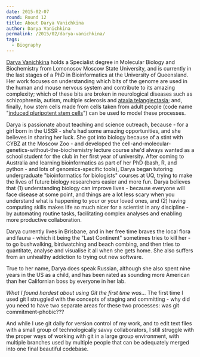 ```yaml
---
date: 2015-02-07
round: Round 12
title: About Darya Vanichkina
author: Darya Vanichkina
permalink: /2015/02/darya-vanichkina/
tags:
  - Biography
---
```

[Darya Vanichkina](daryavanichkina.com) holds a Specialist degree in Molecular Biology and Biochemistry from Lomonosov Moscow State University, and is currently in the last stages of a PhD in Bioinformatics at the University of Queensland. Her work focuses on understanding which bits of the genome are used in the human and mouse nervous system and contribute to its amazing complexity; which of these bits are broken in neurological diseases such as schizophrenia, autism, multiple sclerosis and [ataxia telangiectasia](http://ghr.nlm.nih.gov/condition/ataxia-telangiectasia); and, finally, how stem cells made from cells taken from adult people (code name "[induced pluripotent stem cells](https://en.wikipedia.org/wiki/Induced_pluripotent_stem_cell)") can be used to model these processes.

Darya is passionate about teaching and science outreach, because - for a girl born in the USSR - she's had some amazing opportunities, and she believes in sharing her luck. She got into biology because of a stint with CYBZ at the Moscow Zoo - and developed the cell-and-molecular-genetics-without-the-biochemistry lecture course she'd always wanted as a school student for the club in her first year of university. After coming to Australia and learning bioinformatics as part of her PhD (bash, R, and python - and lots of genomics-specific tools), Darya began tutoring undergraduate "bioinformatics for biologists" courses at UQ, trying to make the lives of future biology researchers easier and more fun. Darya believes that (1) understanding biology can improve lives - because everyone will face disease at some point, and things are a lot less scary when you understand what is happening to your or your loved ones, and (2) having computing skills makes life so much nicer for a scientist in any discipline - by automating routine tasks, facilitating complex analyses and enabling more productive collaboration. 

Darya currently lives in Brisbane, and in her free time braves the local flora and fauna - which it being the "Last Continent" sometimes tries to kill her - to go bushwalking, birdwatching and beach combing, and then tries to quantitate, analyse and visualise it all when she gets home. She also suffers from an unhealthy addiction to trying out new software. 

True to her name, Darya does speak Russian, although she also spent nine years in the US as a child, and has been rated as sounding more American than her Californian boss by everyone in her lab. 

*What I found hardest about using Git the first time was...*
The first time I used git I struggled with the concepts of staging and committing - why did you need to have two separate areas for these two processes: was git commitment-phobic???

And while I use git daily for version control of my work, and to edit text files with a small group of technologically savvy collaborators, I still struggle with the proper ways of working with git in a large group environment, with multiple branches used by multiple people that can be adequately merged into one final beautiful codebase.  
